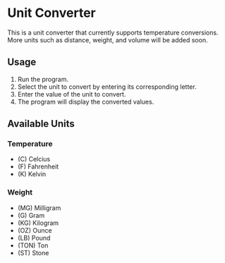 # Unit Converter

This is a unit converter that currently supports temperature conversions. More units such as distance, weight, and volume will be added soon.

## Usage

1. Run the program.
2. Select the unit to convert by entering its corresponding letter.
3. Enter the value of the unit to convert.
4. The program will display the converted values.

## Available Units

### Temperature

- (C) Celcius
- (F) Fahrenheit
- (K) Kelvin

### Weight

- (MG) Milligram
- (G) Gram
- (KG) Kilogram
- (OZ) Ounce
- (LB) Pound
- (TON) Ton
- (ST) Stone
